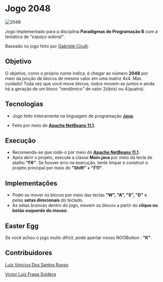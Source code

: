# Jogo 2048

![2048](https://user-images.githubusercontent.com/38138765/66098467-105f5f00-e579-11e9-9b54-cb8f110560e3.png)

Jogo implementado para a disciplina **Paradigmas de Programação B** com a temática de *"espaço sideral"*. 

Baseado no jogo feito por [Gabriele Cirulli](https://github.com/gabrielecirulli).

## Objetivo
O  objetivo, como o próprio nome indica, é chegar ao número **2048** por meio da junção de blocos de mesmo valor em uma matriz 4x4.
Mas cuidado! Toda vez que você move blocos, todos movem-se juntos e ainda há a geração de um bloco *"randômico"* de valor 2(dois) ou 4(quatro).

## Tecnologias

- Jogo feito inteiramente na linguagem de programação **[Java](https://java.com/pt_BR/download/faq/whatis_java.xml).** 

- Feito por meio do **[Apache NetBeans 11.1](https://netbeans.apache.org/download/index.html).** 

## Execução

- Recomenda-se que rode-o por meio do **[Apache NetBeans 11.1](https://netbeans.apache.org/download/index.html).**
- Após abrir o projeto, execute a classe **Main.java** por meio da tecla de atalho **"F6"**. Se houver erro na execução, tente limpar e construir o projeto principal por meio do **"Shift" + "F11"**.

## Implementações

- Pode-se mover os blocos por meio das teclas **"W", "A", "S", "D"** e pelas **setas direcionais** do teclado.
- As setas brancas dentro do jogo, movem os blocos a partir do **clique no botão esquerdo do mouse**.

## Easter Egg
Se você achou o jogo muito dificil, pode apertar nosso NOOButton : **"K"**.

## Contribuidores
[Luiz Vinicius Dos Santos Ruoso](https://github.com/luizvruoso)

[Victor Luiz Fraga Soldera](https://github.com/VictorSoldera)



